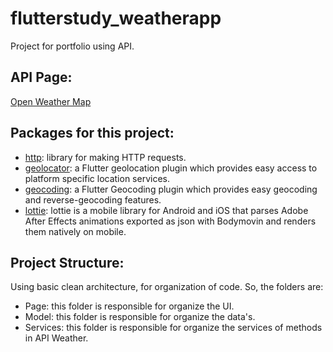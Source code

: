 # flutterstudy_weatherapp

Project for portfolio using API.

## API Page:

[Open Weather Map](https://openweathermap.org)

## Packages for this project:

- [http](https://pub.dev/packages/http): library for making HTTP requests.
- [geolocator](https://pub.dev/packages/geolocator): a Flutter geolocation plugin which provides
  easy access to platform specific location services.
- [geocoding](https://pub.dev/packages/geocoding): a Flutter Geocoding plugin which provides easy
  geocoding and reverse-geocoding features.
- [lottie](https://pub.dev/packages/lottie): lottie is a mobile library for Android and iOS that
  parses Adobe After Effects animations exported as json with Bodymovin and renders them natively on
  mobile.

## Project Structure:

Using basic clean architecture, for organization of code. So, the folders are:

- Page: this folder is responsible for organize the UI.
- Model: this folder is responsible for organize the data's.
- Services: this folder is responsible for organize the services of methods in API Weather.